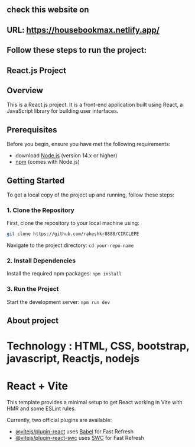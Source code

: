 ## check this website on
## URL: https://housebookmax.netlify.app/

## Follow these steps to run the project:
## React.js Project



## Overview

This is a React.js project. It is a front-end application built using React, a JavaScript library for building user interfaces.

## Prerequisites

Before you begin, ensure you have met the following requirements:
- download [Node.js](https://nodejs.org/) (version 14.x or higher)
- [npm](https://www.npmjs.com/) (comes with Node.js)

## Getting Started

To get a local copy of the project up and running, follow these steps:

### 1. Clone the Repository

First, clone the repository to your local machine using:

```bash
git clone https://github.com/rakeshkr8888/CIRCLEPE
```

Navigate to the project directory:
```cd your-repo-name```

### 2. Install Dependencies
Install the required npm packages:
```npm install```

### 3. Run the Project
Start the development server:
```npm run dev```

## About project
# Technology : HTML, CSS, bootstrap, javascript, Reactjs, nodejs


# React + Vite

This template provides a minimal setup to get React working in Vite with HMR and some ESLint rules.

Currently, two official plugins are available:

- [@vitejs/plugin-react](https://github.com/vitejs/vite-plugin-react/blob/main/packages/plugin-react/README.md) uses [Babel](https://babeljs.io/) for Fast Refresh
- [@vitejs/plugin-react-swc](https://github.com/vitejs/vite-plugin-react-swc) uses [SWC](https://swc.rs/) for Fast Refresh
